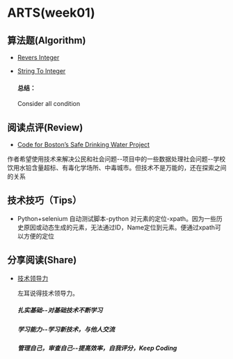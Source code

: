 ARTS(week01)
=====

## 算法题(Algorithm)
* [Revers Integer](https://github.com/puppe7/ARTS/blob/master/LeetCode/ReversInteger.java)
* [String To Integer](https://github.com/puppe7/ARTS/blob/master/LeetCode/StringToInteger.java)

  ####  总结：
  Consider all condition 
## 阅读点评(Review)
 * [Code for Boston’s Safe Drinking Water Project](https://towardsdatascience.com/code-for-bostons-safe-drinking-water-project-8283989e647f) 
 
 作者希望使用技术来解决公民和社会问题--项目中的一些数据处理社会问题--学校饮用水铅含量超标、有毒化学场所、中毒城市。但技术不是万能的，还在探索之间的关系
 
## 技术技巧（Tips）
* Python+selenium 
  自动测试脚本-python 对元素的定位-xpath。因为一些历史原因或动态生成的元素，无法通过ID，Name定位到元素。便通过xpath可以方便的定位
  
## 分享阅读(Share)
* [技术领导力](https://time.geekbang.org/column/article/291)
  
  左耳说得技术领导力。
    ##### 扎实基础--对基础技术不断学习
    ##### 学习能力--学习新技术，与他人交流
    ##### 管理自己，审查自己--提高效率，自我评分，Keep Coding

